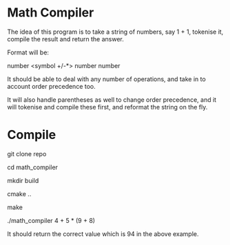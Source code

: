 Math Compiler
=============

The idea of this program is to take a string of numbers, say 1 + 1, tokenise it, compile the result and return the answer.  

Format will be: 

number <space> <symbol +/-*> number <space> <additional symbols> number

It should be able to deal with any number of operations, and take in to account order precedence too. 

It will also handle parentheses as well to change order precedence, and it will tokenise and compile these first, and reformat the string on the fly.  

Compile
=======

git clone repo

cd math_compiler

mkdir build

cmake ..

make

./math_compiler 4 + 5 * (9 + 8) 

It should return the correct value which is 94 in the above example.